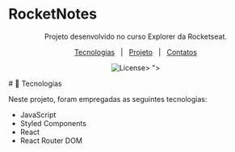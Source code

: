 <h1> RocketNotes </h1>

<p align="center">
Projeto desenvolvido no curso Explorer da Rocketseat.
</p>

<p align="center">
  <a href="#-tecnologias">Tecnologias</a>&nbsp;&nbsp;&nbsp;|&nbsp;&nbsp;
  <a href="#-projeto">Projeto</a>&nbsp;&nbsp;&nbsp;|&nbsp;&nbsp;
  <a href="#-contato">Contatos</a>
</p>
<p align="center">
  <img alt="License" src="https://github.com/devwagnerdw/Rocketnotes-backend/assets/103940637/b5782d60-1e30-46fc-926b-583c87fb1337">>
">
</p>
# 🚀 Tecnologias

 Neste projeto, foram empregadas as seguintes tecnologias:

- JavaScript
- Styled Components
- React
- React Router DOM
<br/>
